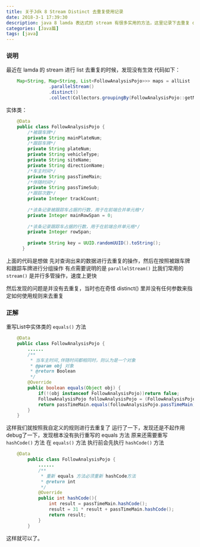 ```yaml
---
title: 关于Jdk 8 Stream Distinct 去重复使用记录
date: 2018-3-1 17:39:30
description: java 8 lamda 表达式的 stream 有很多实用的方法，这里记录下去重复 distinct() 的使用
categories: [Java篇]
tags: [java]
---
```


<!-- more -->


### 说明
最近在 lamda 的 stream 进行 list 去重复的时候，发现没有生效
代码如下：

``` java 
    Map<String, Map<String, List<FollowAnalysisPojo>>> maps = allList
                .parallelStream()
                .distinct()
                .collect(Collectors.groupingBy(FollowAnalysisPojo::getMainPlateNum,Collectors.groupingBy(FollowAnalysisPojo::getPlateNum)));
```

实体类：

``` java 
    @Data
    public class FollowAnalysisPojo {
        /*被跟车牌*/
        private String mainPlateNum;
        /*跟踪车牌*/
        private String plateNum;
        private String vehicleType;
        private String siteName;
        private String directionName;
        /*车主时间*/
        private String passTimeMain;
        /*伴随时间*/
        private String passTimeSub;
        /*跟踪次数*/
        private Integer trackCount;
    
        /*该条记录被跟踪车占据的行数，用于在前端合并单元格*/
        private Integer mainRowSpan = 0;
    
        /*该条记录跟踪车占据的行数，用于在前端合并单元格*/
        private Integer rowSpan;
    
        private String key = UUID.randomUUID().toString();
      }

```

上面的代码是想做 先对查询出来的数据进行去重复的操作，然后在按照被跟车牌和跟踪车牌进行分组操作
有点需要说明的是 `parallelStream()` 比我们常用的 `stream()` 是并行多管操作，速度上更快

然后发现的问题是并没有去重复，当时也在奇怪 distinct() 里并没有任何参数来指定如何使用规则来去重复

### 正解
重写List中实体类的 `equals()` 方法

``` java 
    @Data
    public class FollowAnalysisPojo {
        ......
        /**
         * 当车主时间,伴随时间都相同时，则认为是一个对象
         * @param obj 对象
         * @return Boolean
         */
        @Override
        public boolean equals(Object obj) {
            if(!(obj instanceof FollowAnalysisPojo))return false;
            FollowAnalysisPojo followAnalysisPojo = (FollowAnalysisPojo)obj;
            return passTimeMain.equals(followAnalysisPojo.passTimeMain) && passTimeSub.equals(followAnalysisPojo.passTimeSub);
        }
    }
```

这样我们就按照我自定义的规则进行去重复了
运行了一下，发现还是不起作用
debug了一下，发现根本没有执行重写的 equals 方法
原来还需要重写 `hashCode()` 方法
在 `equals()` 方法 执行前会先执行 `hashCode()` 方法

``` java 
    @Data
        public class FollowAnalysisPojo {
            ......
            /**
             * 重新 equals 方法必须重新 hashCode方法
             * @return int
             */
            @Override
            public int hashCode(){
                int result = passTimeMain.hashCode();
                result = 31 * result + passTimeMain.hashCode();
                return result;
            }
        }
```

这样就可以了。